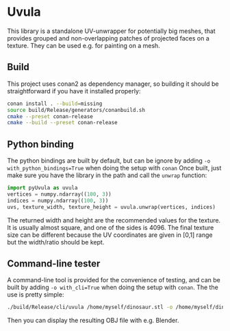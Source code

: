# Uvula

This library is a standalone UV-unwrapper for potentially big meshes, that provides grouped and non-overlapping patches of projected faces on a texture. They can be used e.g. for painting on a mesh.

## Build

This project uses conan2 as dependency manager, so building it should be straightforward if you have it installed properly:

```bash
conan install . --build=missing
source build/Release/generators/conanbuild.sh
cmake --preset conan-release
cmake --build --preset conan-release
```

## Python binding

The python bindings are built by default, but can be ignore by adding `-o with_python_bindings=True` when doing the setup with `conan`
Once built, just make sure you have the library in the path and call the `unwrap` function:

```python
import pyUvula as uvula
vertices = numpy.ndarray((100, 3))
indices = numpy.ndarray((100, 3))
uvs, texture_width, texture_height = uvula.unwrap(vertices, indices)
```

The returned width and height are the recommended values for the texture. It is usually almost square, and one of the sides is 4096. The final texture size can be different because the UV coordinates are given in [0,1] range but the width/ratio should be kept.

## Command-line tester

A command-line tool is provided for the convenience of testing, and can be built by adding `-o with_cli=True` when doing the setup with `conan`. The the use is pretty simple:

```bash
./build/Release/cli/uvula /home/myself/dinosaur.stl -o /home/myself/dinosaur_unwrapped.obj
```

Then you can display the resulting OBJ file with e.g. Blender.
